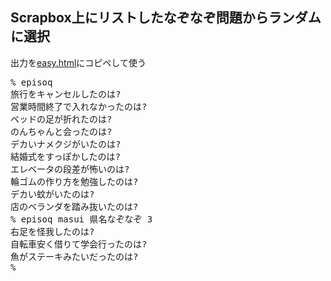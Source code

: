 <h2>Scrapbox上にリストしたなぞなぞ問題からランダムに選択</h2>

出力を<a href="http://EpisoPass.com/easy.html">easy.html</a>にコピペして使う

<pre>
% episoq
旅行をキャンセルしたのは?
営業時間終了で入れなかったのは?
ベッドの足が折れたのは?
のんちゃんと会ったのは?
デカいナメクジがいたのは?
結婚式をすっぽかしたのは?
エレベータの段差が怖いのは?
輪ゴムの作り方を勉強したのは?
デカい蚊がいたのは?
店のベランダを踏み抜いたのは?
% episoq masui 県名なぞなぞ 3
右足を怪我したのは?
自転車安く借りて学会行ったのは?
魚がステーキみたいだったのは?
%
</pre>

